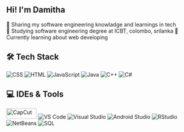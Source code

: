 ## Hi! I'm Damitha

 🔭 Sharing my software engineering knowladge and learnings in tech <br>
 🌱 Studying software engineering degree at ICBT, colombo, srilanka
 🔭 Currently learning about web developing 

## 🛠️ Tech Stack
<p align="left">
  <img src="https://img.shields.io/badge/CSS3-%231572B6.svg?style=for-the-badge&logo=css3&logoColor=white" alt="CSS" />
  <img src="https://img.shields.io/badge/HTML5-%23E34F26.svg?style=for-the-badge&logo=html5&logoColor=white" alt="HTML" />
  <img src="https://img.shields.io/badge/JavaScript-%23F7DF1E.svg?style=for-the-badge&logo=javascript&logoColor=black" alt="JavaScript" />
  <img src="https://img.shields.io/badge/Java-%23ED8B00.svg?style=for-the-badge&logo=java&logoColor=white" alt="Java" />
  <img src="https://img.shields.io/badge/C++-%2300599C.svg?style=for-the-badge&logo=c%2B%2B&logoColor=white" alt="C++" />
  <img src="https://img.shields.io/badge/C%23-%23239120.svg?style=for-the-badge&logo=c-sharp&logoColor=white" alt="C#" />
</p>

## 💻 IDEs & Tools
<p align="left">
  <img src="https://your-image-link.com/capcut-logo.png" alt="CapCut" width="80" height="28" />
  <img src="https://img.shields.io/badge/VS%20Code-%23007ACC.svg?style=for-the-badge&logo=visual-studio-code&logoColor=white" alt="VS Code" />
  <img src="https://img.shields.io/badge/Visual%20Studio-%235C2D91.svg?style=for-the-badge&logo=visual-studio&logoColor=white" alt="Visual Studio" />
  <img src="https://img.shields.io/badge/Android%20Studio-%233DDC84.svg?style=for-the-badge&logo=android-studio&logoColor=white" alt="Android Studio" />
  <img src="https://img.shields.io/badge/RStudio-%275A9F9D.svg?style=for-the-badge&logo=rstudio&logoColor=white" alt="RStudio" />
  <img src="https://img.shields.io/badge/NetBeans-%231B6AC6.svg?style=for-the-badge&logo=apache-netbeans-ide&logoColor=white" alt="NetBeans" />
  <img src="https://img.shields.io/badge/SQL-%2344474A.svg?style=for-the-badge&logo=database&logoColor=white" alt="SQL" />
</p>
